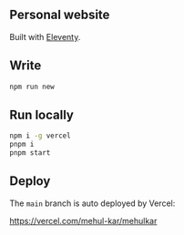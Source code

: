 ## Personal website

Built with [Eleventy](https://11ty.dev).

## Write

```bash
npm run new
```

## Run locally

```bash
npm i -g vercel
pnpm i
pnpm start
```

## Deploy

The `main` branch is auto deployed by Vercel:

https://vercel.com/mehul-kar/mehulkar
